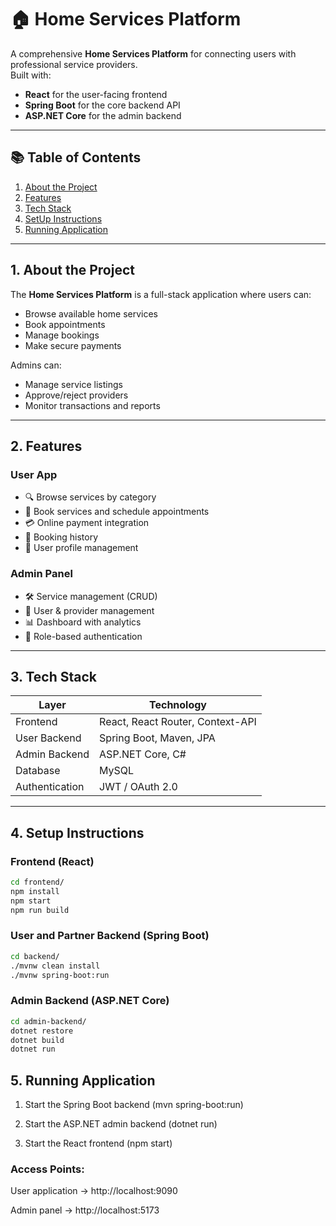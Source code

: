 # 🏠 Home Services Platform

A comprehensive **Home Services Platform** for connecting users with professional service providers.  
Built with:
- **React** for the user-facing frontend
- **Spring Boot** for the core backend API
- **ASP.NET Core** for the admin backend  

---

## 📚 Table of Contents
1. [About the Project](#about-the-project)  
2. [Features](#features)  
3. [Tech Stack](#tech-stack)  
4. [SetUp Instructions](#setup-instructions)  
5. [Running Application](#running-application)  

---

## 1. About the Project

The **Home Services Platform** is a full-stack application where users can:
- Browse available home services
- Book appointments
- Manage bookings
- Make secure payments

Admins can:
- Manage service listings
- Approve/reject providers
- Monitor transactions and reports

---

## 2. Features

### User App
- 🔍 Browse services by category
- 📅 Book services and schedule appointments
- 💳 Online payment integration
- 📜 Booking history
- 👤 User profile management

### Admin Panel
- 🛠 Service management (CRUD)
- 👥 User & provider management
- 📊 Dashboard with analytics
- 🔐 Role-based authentication

---

## 3. Tech Stack

| Layer               | Technology                        |
|---------------------|-----------------------------------|
| Frontend            | React, React Router, Context-API  |
| User Backend        | Spring Boot, Maven, JPA           |
| Admin Backend       | ASP.NET Core, C#                  |
| Database            | MySQL                             |
| Authentication      | JWT / OAuth 2.0                   |

---

## 4. Setup Instructions

### Frontend (React)
```bash
cd frontend/
npm install
npm start        
npm run build
```

### User and Partner Backend (Spring Boot)
```bash
cd backend/
./mvnw clean install
./mvnw spring-boot:run
```

### Admin Backend (ASP.NET Core)
```bash
cd admin-backend/
dotnet restore
dotnet build
dotnet run
```

## 5. Running Application
1. Start the Spring Boot backend (mvn spring-boot:run)

2. Start the ASP.NET admin backend (dotnet run)

3. Start the React frontend (npm start)

### Access Points:

User application → http://localhost:9090

Admin panel → http://localhost:5173